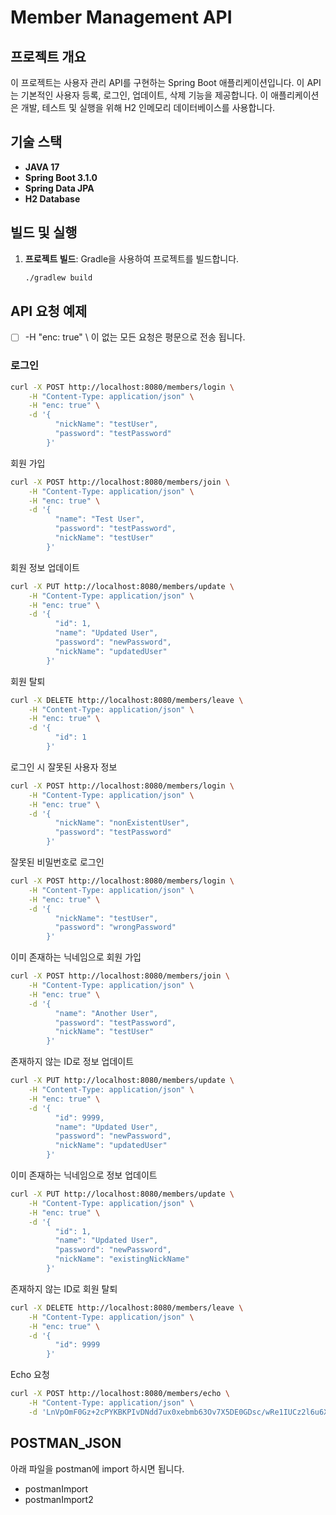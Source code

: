 # Member Management API

## 프로젝트 개요

이 프로젝트는 사용자 관리 API를 구현하는 Spring Boot 애플리케이션입니다. 이 API는 기본적인 사용자 등록, 로그인, 업데이트, 삭제 기능을 제공합니다. 이 애플리케이션은 개발, 테스트 및 실행을 위해 H2 인메모리 데이터베이스를 사용합니다.

## 기술 스택
- **JAVA 17**
- **Spring Boot 3.1.0**
- **Spring Data JPA**
- **H2 Database**

## 빌드 및 실행

1. **프로젝트 빌드**: Gradle을 사용하여 프로젝트를 빌드합니다.
    ```bash
    ./gradlew build
    ```

## API 요청 예제

  - [ ] -H "enc: true" \ 이 없는 모든 요청은 평문으로 전송 됩니다.

### 로그인

```bash
curl -X POST http://localhost:8080/members/login \
    -H "Content-Type: application/json" \
    -H "enc: true" \
    -d '{
          "nickName": "testUser",
          "password": "testPassword"
        }'
```
회원 가입
```bash
curl -X POST http://localhost:8080/members/join \
    -H "Content-Type: application/json" \
    -H "enc: true" \
    -d '{
          "name": "Test User",
          "password": "testPassword",
          "nickName": "testUser"
        }'
```
회원 정보 업데이트
```bash
curl -X PUT http://localhost:8080/members/update \
    -H "Content-Type: application/json" \
    -H "enc: true" \
    -d '{
          "id": 1,
          "name": "Updated User",
          "password": "newPassword",
          "nickName": "updatedUser"
        }'
```
회원 탈퇴
```bash
curl -X DELETE http://localhost:8080/members/leave \
    -H "Content-Type: application/json" \
    -H "enc: true" \
    -d '{
          "id": 1
        }'
```
로그인 시 잘못된 사용자 정보
```bash
curl -X POST http://localhost:8080/members/login \
    -H "Content-Type: application/json" \
    -H "enc: true" \
    -d '{
          "nickName": "nonExistentUser",
          "password": "testPassword"
        }'
```
잘못된 비밀번호로 로그인
```bash
curl -X POST http://localhost:8080/members/login \
    -H "Content-Type: application/json" \
    -H "enc: true" \
    -d '{
          "nickName": "testUser",
          "password": "wrongPassword"
        }'
```
이미 존재하는 닉네임으로 회원 가입
```bash
curl -X POST http://localhost:8080/members/join \
    -H "Content-Type: application/json" \
    -H "enc: true" \
    -d '{
          "name": "Another User",
          "password": "testPassword",
          "nickName": "testUser"
        }'
```
존재하지 않는 ID로 정보 업데이트
```bash
curl -X PUT http://localhost:8080/members/update \
    -H "Content-Type: application/json" \
    -H "enc: true" \
    -d '{
          "id": 9999,
          "name": "Updated User",
          "password": "newPassword",
          "nickName": "updatedUser"
        }'
```
이미 존재하는 닉네임으로 정보 업데이트
```bash
curl -X PUT http://localhost:8080/members/update \
    -H "Content-Type: application/json" \
    -H "enc: true" \
    -d '{
          "id": 1,
          "name": "Updated User",
          "password": "newPassword",
          "nickName": "existingNickName"
        }'
```
존재하지 않는 ID로 회원 탈퇴
```bash
curl -X DELETE http://localhost:8080/members/leave \
    -H "Content-Type: application/json" \
    -H "enc: true" \
    -d '{
          "id": 9999
        }'
```
Echo 요청
```bash
curl -X POST http://localhost:8080/members/echo \
    -H "Content-Type: application/json" \
    -d 'LnVpOmF0Gz+2cPYKBKPIvDNdd7ux0xebmb63Ov7X5DE0GDsc/wRe1IUCz2l6u6XBfZVvBkMBWWo1zyfT1MiDFWRbZFRaRti9qXrzX8sjBBM='
```

## POSTMAN_JSON
 아래 파일을 postman에 import 하시면 됩니다.
- postmanImport
- postmanImport2
